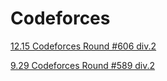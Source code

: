 # Codeforces

[12.15 Codeforces Round #606 div.2](https://github.com/dragonbra/Codeforces/tree/master/Codeforces%20Round%20%23606%20div.2)

[9.29 Codeforces Round #589 div.2](https://github.com/dragonbra/Codeforces/tree/master/Codeforces%20Round%20%23589%20div.2)

